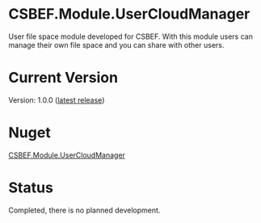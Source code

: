# CSBEF.Module.UserCloudManager
User file space module developed for CSBEF. With this module users can manage their own file space and you can share with other users.

# Current Version
Version: 1.0.0 ([latest release](https://github.com/mkurak/CSBEF.Module.UserCloudManager/releases/tag/1.0.0))

# Nuget
[CSBEF.Module.UserCloudManager](https://www.nuget.org/packages/CSBEF.Module.UserCloudManager/)

# Status
Completed, there is no planned development.
